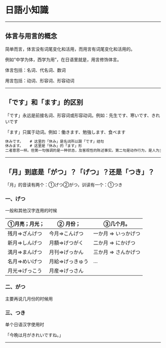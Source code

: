 # 日語小知識


<!--more-->

-----

## 体言与用言的概念

简单而言，体言没有词尾变化和活用，而用言有词尾变化和活用的。

例如“中学为体，西学为用”，在日语里就是，用言修饰体言。

体言包括：名词、代名词、数词

用言包括：动词、形容词、形容动词

-----

## 「です」和「ます」的区别

「です」永远是前接名词、形容词或形容动词。例如：先生です、寒いです、きれいです

「ます」只属于动词。例如：働きます、勉強します、食べます

```markdown
休みです。	# 这里的「休み」是名词所以跟「です」结句
休みます。	# 这里是「休み」的「ます」形
二者意思一样。但第一句强调的是一种状态，及客观性的陈述事实。第二句是动作行为，是人为主观去做。
```

-----

## 「月」到底是「がつ」？「げつ」？还是「つき」？

「月」的音读有两个：①げつ➁がつ，训读有一个：①つき

### 一、げつ

一般和其他汉字连用的时候

| ①月亮；月光； | ② 月份；        | ③几个月。           |
| ------------- | --------------- | ------------------- |
| 残月⇒ざんげつ | 今月⇒こんげつ   | 一か月 ⇒ いっかげつ |
| 新月⇒しんげつ | 月額⇒げつがく   | 二か月 ⇒ にかげつ   |
| 満月⇒まんげつ | 月刊⇒げっかん   | 三か月 ⇒ さんかげつ |
| 名月⇒めいげつ | 月給⇒げっきゅう | …                   |
| 月光⇒げっこう | 月産⇒げっさん   |                     |

### 二、がつ

主要再说几月份的时候用

### 三、つき

单个日语汉字使用时

「今晩は月がきれいですね。」

-----










